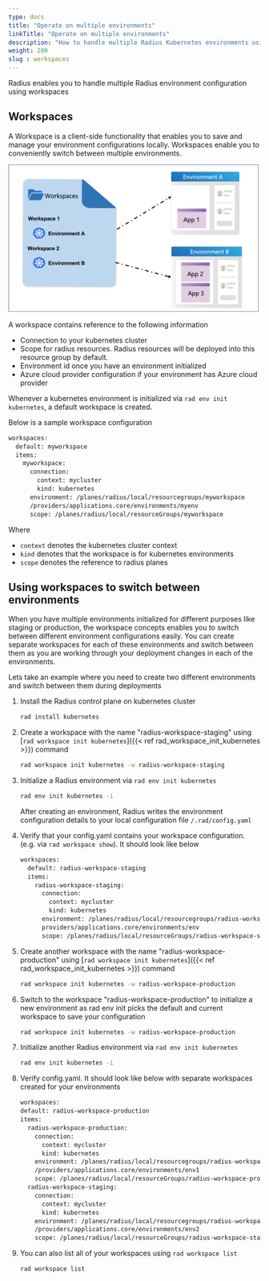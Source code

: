 ```yaml
---
type: docs
title: "Operate on multiple environments"
linkTitle: "Operate on multiple environments"
description: "How to handle multiple Radius Kubernetes environments using workspaces"
weight: 200
slug : workspaces
---
```


Radius enables you to handle multiple Radius environment configuration using workspaces

## Workspaces

A Workspace is a client-side functionality that enables you to save and manage your environment configurations locally. Workspaces enable you to conveniently switch between multiple environments.

<img src="workspaces.png" alt="Diagram of Workspace mapping to environments. There can be multiple workspaces and each workspace maps to an environment" width="500" />

A workspace contains reference to the following information

- Connection to your kubernetes cluster
- Scope for radius resources. Radius resources will be deployed into this resource group by default.
- Environment id once you have an environment initialized
- Azure cloud provider configuration if your environment has Azure cloud provider

Whenever a kubernetes environment is initialized via ```rad env init kubernetes```, a default workspace is created.

Below is a sample workspace configuration 

``` sh
workspaces:
  default: myworkspace
  items:
    myworkspace:
      connection:
        context: mycluster
        kind: kubernetes
      environment: /planes/radius/local/resourcegroups/myworkspace
      /providers/applications.core/environments/myenv
      scope: /planes/radius/local/resourceGroups/myworkspace
```
Where 
- `context` denotes the kubernetes cluster context
- `kind` denotes that the workspace is for kubernetes environments
- `scope` denotes the reference to radius planes

## Using workspaces to switch between environments

When you have multiple environments initialized for different purposes like staging or production, the workspace concepts enables you to switch between different environment configurations easily. You can create separate workspaces for each of these environments and switch between them as you are working through your deployment changes in each of the environments.

Lets take an example where you need to create two different environments and switch between them during deployments 

1. Install the Radius control plane on kubernetes cluster
    ```sh
    rad install kubernetes
    ```

1. Create a workspace with the name "radius-workspace-staging" using [`rad workspace init kubernetes`]({{< ref rad_workspace_init_kubernetes >}}) command
    ```sh 
    rad workspace init kubernetes -w radius-workspace-staging
    ```

1. Initialize a Radius environment via `rad env init kubernetes`

    ```sh 
    rad env init kubernetes -i
    ```
    After creating an environment, Radius writes the environment configuration details to your local configuration file `/.rad/config.yaml`

1. Verify that your config.yaml contains your workspace configuration. (e.g. via `rad workspace show`). It should look like below

    ```bash
    workspaces:
      default: radius-workspace-staging
      items:
        radius-workspace-staging:
          connection:
            context: mycluster
            kind: kubernetes
          environment: /planes/radius/local/resourcegroups/radius-workspace-staging/
          providers/applications.core/environments/env
          scope: /planes/radius/local/resourceGroups/radius-workspace-staging
    ```

1. Create another workspace with the name "radius-workspace-production" using [`rad workspace init kubernetes`]({{< ref rad_workspace_init_kubernetes >}}) command
    ```sh 
    rad workspace init kubernetes -w radius-workspace-production
    ```

1. Switch to the workspace "radius-workspace-production" to initialize a new environment as rad env init picks the default and current workspace to save your configuration

    ```sh 
    rad workspace init kubernetes -w radius-workspace-production
    ```

1. Initialize another Radius environment via `rad env init kubernetes` 

    ```sh 
    rad env init kubernetes -i
    ```

1. Verify config.yaml. It should look like below with separate workspaces created for your environments
    ```sh
    workspaces:
    default: radius-workspace-production
    items:
      radius-workspace-production:
        connection:
          context: mycluster
          kind: kubernetes
        environment: /planes/radius/local/resourcegroups/radius-workspace-production
        /providers/applications.core/environments/env1
        scope: /planes/radius/local/resourceGroups/radius-workspace-production
      radius-workspace-staging:
        connection:
          context: mycluster
          kind: kubernetes
        environment: /planes/radius/local/resourcegroups/radius-workspace-staging
        /providers/applications.core/environments/env2
        scope: /planes/radius/local/resourceGroups/radius-workspace-staging
    ```

1. You can also list all of your workspaces using `rad workspace list`
    ```sh 
    rad workspace list
    ```
